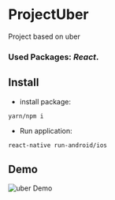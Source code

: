 # ProjectUber
Project based on uber

### **Used Packages:**  *React*.

## Install
  - install package:
  ```
  yarn/npm i
  ```
  - Run application:
  ```
  react-native run-android/ios
  ```

## Demo

![uber Demo](screen/test.gif)